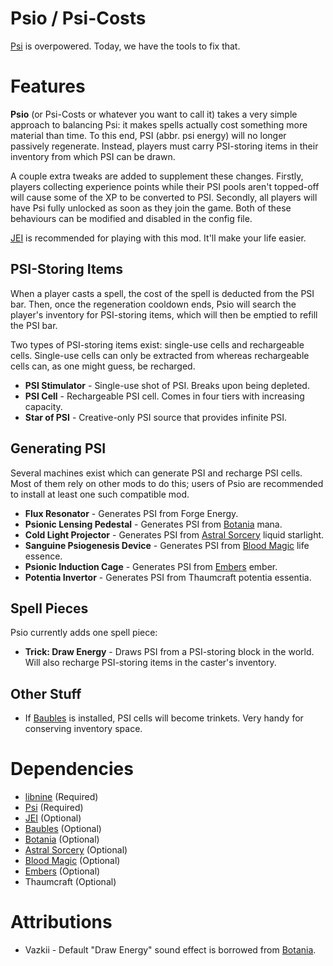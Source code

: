 # Psio / Psi-Costs

[Psi](https://github.com/Vazkii/Psi) is overpowered. Today, we have the tools to fix that.

# Features

**Psio** (or Psi-Costs or whatever you want to call it) takes a very simple approach to balancing Psi: it makes spells actually cost something more material than time. To this end, PSI (abbr. psi energy) will no longer passively regenerate. Instead, players must carry PSI-storing items in their inventory from which PSI can be drawn.

A couple extra tweaks are added to supplement these changes. Firstly, players collecting experience points while their PSI pools aren't topped-off will cause some of the XP to be converted to PSI. Secondly, all players will have Psi fully unlocked as soon as they join the game. Both of these behaviours can be modified and disabled in the config file.

[JEI](https://github.com/mezz/JustEnoughItems) is recommended for playing with this mod. It'll make your life easier.

## PSI-Storing Items

When a player casts a spell, the cost of the spell is deducted from the PSI bar. Then, once the regeneration cooldown ends, Psio will search the player's inventory for PSI-storing items, which will then be emptied to refill the PSI bar.

Two types of PSI-storing items exist: single-use cells and rechargeable cells. Single-use cells can only be extracted from whereas rechargeable cells can, as one might guess, be recharged.

* **PSI Stimulator** - Single-use shot of PSI. Breaks upon being depleted.
* **PSI Cell** - Rechargeable PSI cell. Comes in four tiers with increasing capacity.
* **Star of PSI** - Creative-only PSI source that provides infinite PSI.

## Generating PSI

Several machines exist which can generate PSI and recharge PSI cells. Most of them rely on other mods to do this; users of Psio are recommended to install at least one such compatible mod.

* **Flux Resonator** - Generates PSI from Forge Energy.
* **Psionic Lensing Pedestal** - Generates PSI from [Botania](https://github.com/Vazkii/Botania) mana.
* **Cold Light Projector** - Generates PSI from [Astral Sorcery](https://github.com/HellFirePvP/AstralSorcery) liquid starlight.
* **Sanguine Psiogenesis Device** - Generates PSI from [Blood Magic](https://github.com/WayofTime/BloodMagic) life essence.
* **Psionic Induction Cage** - Generates PSI from [Embers](https://github.com/DaedalusGame/EmbersRekindled) ember.
* **Potentia Invertor** - Generates PSI from Thaumcraft potentia essentia.

## Spell Pieces

Psio currently adds one spell piece:

* **Trick: Draw Energy** - Draws PSI from a PSI-storing block in the world. Will also recharge PSI-storing items in the caster's inventory.

## Other Stuff

* If [Baubles](https://github.com/Azanor/Baubles) is installed, PSI cells will become trinkets. Very handy for conserving inventory space.

# Dependencies

* [libnine](https://github.com/phantamanta44/libnine) (Required)
* [Psi](https://github.com/Vazkii/Psi) (Required)
* [JEI](https://github.com/mezz/JustEnoughItems) (Optional)
* [Baubles](https://github.com/Azanor/Baubles) (Optional)
* [Botania](https://github.com/Vazkii/Botania) (Optional)
* [Astral Sorcery](https://github.com/https://github.com/HellFirePvP/AstralSorcery) (Optional)
* [Blood Magic](https://github.com/WayofTime/BloodMagic) (Optional)
* [Embers](https://github.com/DaedalusGame/EmbersRekindled) (Optional)
* Thaumcraft (Optional)

# Attributions

* Vazkii - Default "Draw Energy" sound effect is borrowed from [Botania](https://github.com/Vazkii/Botania). 
